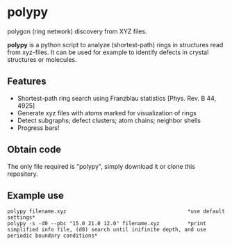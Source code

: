 # polypy
polygon (ring network) discovery from XYZ files.

**polypy** is a python script to analyze (shortest-path) rings in structures read from xyz-files. 
It can be used for example to identify defects in crystal structures or molecules.

## Features
- Shortest-path ring search using Franzblau statistics [Phys. Rev. B 44, 4925]
- Generate xyz files with atoms marked for visualization of rings
- Detect subgraphs; defect clusters; atom chains; neighbor shells
- Progress bars!

## Obtain code

The only file required is "polypy", simply download it or clone this repository.

## Example use
    polypy filename.xyz                                       *use default settings*
    polypy -s -d0 --pbc "15.0 21.0 12.0" filename.xyz         *print simplified info file, (d0) search until inifinite depth, and use periodic boundary conditions*
    

